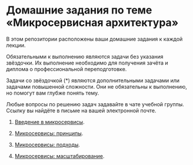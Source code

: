 # Домашние задания по теме «Микросервисная архитектура»

В этом репозитории расположены ваши домашние задания к каждой лекции. 

Обязательными к выполнению являются задачи без указания звёздочки. Их выполнение необходимо для получения зачёта и диплома о профессиональной переподготовке.

Задачи со звёздочкой (*) являются дополнительными задачами или задачами повышенной сложности. Они не обязательны к выполнению, но помогут вам глубже понять тему.

Любые вопросы по решению задач задавайте в чате учебной группы. Ссылку вы найдёте в письме на вашей электронной почте.


1. [Введение в микросервисы](DZ_8_1_11-microservices-01-intro.md).

2. [Микросервисы: принципы](DZ_8_2_11-microservices-02-principles).

3. [Микросервисы: подходы](DZ_8_3_11-microservices-03-approaches).

4. [Микросервисы: масштабирование](DZ_8_4_11-microservices-04-scaling).
